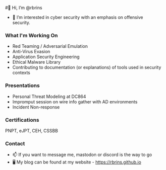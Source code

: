 #👋 Hi, I’m @rbrins

- 👀 I’m interested in cyber security with an emphasis on offensive security. 

### What I'm Working On
- Red Teaming / Adversarial Emulation
- Anti-Virus Evasion
- Application Security Engineering 
- Ethical Malware Library
- Contributing to documentation (or explanations) of tools used in security contexts

### Presentations
- Personal Threat Modeling at DC864
- Impromput session on wire info gather with AD environments
- Incident Non-response

### Certifications
PNPT, eJPT, CEH, CSSBB

### Contact
- 📫 If you want to message me, mastodon or discord is the way to go
- 🖥️ My blog can be found at my website - https://rbrins.github.io

<!---
rbrins/rbrins is a ✨ special ✨ repository because its `README.md` (this file) appears on your GitHub profile.
You can click the Preview link to take a look at your changes.
--->
